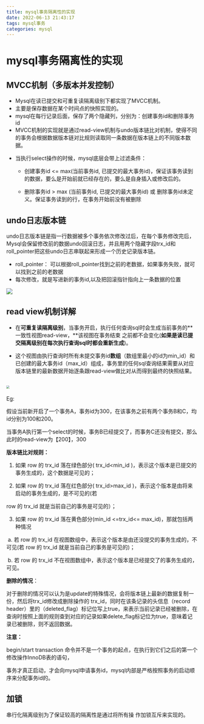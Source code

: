 ```yaml
---
title: mysql事务隔离性的实现
date: 2022-06-13 21:43:17
tags: mysql事务
categories: mysql
---
```


# mysql事务隔离性的实现

## MVCC机制（多版本并发控制）

* Mysql在读已提交和可重复读隔离级别下都实现了MVCC机制。 
* 主要是保存数据在某个时间点的快照实现的。
* mysql在每行记录后面，保存了两个隐藏列，分别为：创建事务id和删除事务id
* MVCC机制的实现就是通过read-view机制与undo版本链比对机制，使得不同的事务会根据数据版本链对比规则读取同一条数据在版本链上的不同版本数据。

- 当执行select操作的时候，mysql底层会带上过滤条件：

  - 创建事务id <= max(当前事务id, 已提交的最大事务id)，保证该事务读到的数据，要么是开始前就已经存在的，要么是自身插入或修改后的。

  - 删除事务id  >  max (当前事务id, 已提交的最大事务id) 或  删除事务id未定义。保证事务读到的行，在事务开始前没有被删除

## **undo日志版本链**

undo日志版本链是指一行数据被多个事务依次修改过后，在每个事务修改完后，Mysql会保留修改前的数据undo回滚日志，并且用两个隐藏字段trx_id和roll_pointer把这些undo日志串联起来形成一个历史记录版本链。

- roll_pointer： 可以根据roll_pointer找到之前的老数据，如果事务失败，就可以找到之前的老数据
- 每次修改，就是写进新的事务id,以及把回滚指针指向上一条数据的位置

![](https://tva1.sinaimg.cn/large/e6c9d24ely1h385eu22j0j218m0u042n.jpg)

## **read view机制详解**

- 在**可重复读隔离级别**，当事务开启，执行任何查询sql时会生成当前事务的**一致性视图read-view，**该视图在事务结束 之前都不会变化(**如果是读已提交隔离级别在每次执行查询sql时都会重新生成**)。

- 这个视图由执行查询时所有未提交事务id**数组**（数组里最小的id为min_id）和已创建的最大事务id（max_id）组成，事务里的任何sql查询结果需要从对应版本链里的最新数据开始逐条跟read-view做比对从而得到最终的快照结果。 

## <img src="https://tva1.sinaimg.cn/large/e6c9d24ely1h385hvu2m4j210w0c2myc.jpg" style="zoom:50%;" />

Eg:

假设当前新开启了一个事务A，事务id为300，在该事务之前有两个事务B和C，均id分别为100和200。

当事务A执行第一个select的时候，事务B已经提交了，而事务C还没有提交，那么此时的read-view为【200】，300

**版本链比对规则：** 

1. 如果 row 的 trx_id 落在绿色部分( trx_id<min_id )，表示这个版本是已提交的事务生成的，这个数据是可见的； 

2. 如果 row 的 trx_id 落在红色部分( trx_id>max_id )，表示这个版本是由将来启动的事务生成的，是不可见的(若 

row 的 trx_id 就是当前自己的事务是可见的）；

3. 如果 row 的 trx_id 落在黄色部分(min_id <=trx_id<= max_id)，那就包括两种情况 

​		a. 若 row 的 trx_id 在视图数组中，表示这个版本是由还没提交的事务生成的，不可见(若 row 的 trx_id 就是当前自己的事务是可见的)； 

​		b. 若 row 的 trx_id 不在视图数组中，表示这个版本是已经提交了的事务生成的，可见。

**删除的情况**：

对于删除的情况可以认为是update的特殊情况，会将版本链上最新的数据复制一份，然后将trx_id修改成删除操作的 trx_id，同时在该条记录的头信息（record header）里的（deleted_flag）标记位写上true，来表示当前记录已经被删除，在查询时按照上面的规则查到对应的记录如果delete_flag标记位为true，意味着记录已被删除，则不返回数据。

**注意：**

begin/start transaction 命令并不是一个事务的起点，在执行到它们之后的第一个修改操作InnoDB表的语句， 

事务才真正启动，才会向mysql申请事务id，mysql内部是严格按照事务的启动顺序来分配事务id的。 

## 加锁

串行化隔离级别为了保证较高的隔离性是通过将所有操 作加锁互斥来实现的。 